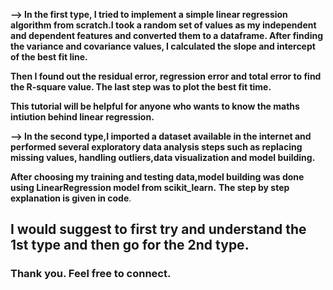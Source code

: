 **--> In the first type, I tried to implement a simple linear regression algorithm from scratch.I took a random set of values as my independent and dependent features and converted them to a dataframe.
After finding the variance and covariance  values, I calculated the slope and intercept of the best fit line.**


**Then I found out the residual error, regression error and total error to find the R-square value. The last step was to plot the best fit time.**

**This tutorial will be helpful for anyone who wants to know the maths intiution behind linear regression.**
 
 

**--> In the second type,I imported a dataset available in the internet and performed several exploratory data analysis steps such as replacing missing values, handling outliers,data visualization and model building.**

**After choosing my training and testing data,model building was done using LinearRegression model from scikit_learn.**
**The step by step explanation is given in code**.



## I would suggest to first try and understand the 1st type and then go for the 2nd type.
  ### Thank you. Feel free to connect.
